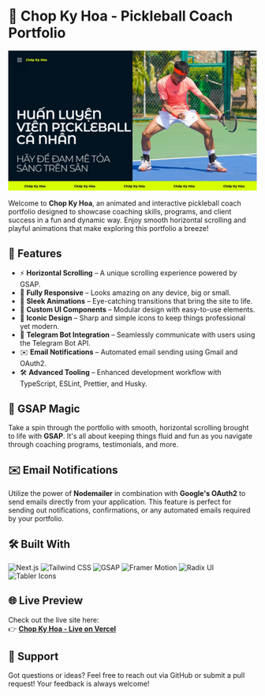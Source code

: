 # 🎾 Chop Ky Hoa - Pickleball Coach Portfolio

![Home Page](./app/opengraph-image.png)

Welcome to **Chop Ky Hoa**, an animated and interactive pickleball coach portfolio designed to showcase coaching skills, programs, and client success in a fun and dynamic way. Enjoy smooth horizontal scrolling and playful animations that make exploring this portfolio a breeze!

## 🚀 Features

- ⚡ **Horizontal Scrolling** – A unique scrolling experience powered by GSAP.
- 📱 **Fully Responsive** – Looks amazing on any device, big or small.
- 🎨 **Sleek Animations** – Eye-catching transitions that bring the site to life.
- 🧩 **Custom UI Components** – Modular design with easy-to-use elements.
- 🎯 **Iconic Design** – Sharp and simple icons to keep things professional yet modern.
- 🤖 **Telegram Bot Integration** – Seamlessly communicate with users using the Telegram Bot API.
- ✉️ **Email Notifications** – Automated email sending using Gmail and OAuth2.
- 🛠️ **Advanced Tooling** – Enhanced development workflow with TypeScript, ESLint, Prettier, and Husky.

## 🎨 GSAP Magic

Take a spin through the portfolio with smooth, horizontal scrolling brought to life with **GSAP**. It's all about keeping things fluid and fun as you navigate through coaching programs, testimonials, and more.

## ✉️ Email Notifications

Utilize the power of **Nodemailer** in combination with **Google's OAuth2** to send emails directly from your application. This feature is perfect for sending out notifications, confirmations, or any automated emails required by your portfolio.

## 🛠️ Built With

![Next.js](https://img.shields.io/badge/Next.js-000000?style=flat&logo=next.js&logoColor=white)
![Tailwind CSS](https://img.shields.io/badge/Tailwind_CSS-38B2AC?style=flat&logo=tailwind-css&logoColor=white)
![GSAP](https://img.shields.io/badge/GSAP-88CE02?style=flat&logo=greensock&logoColor=white)
![Framer Motion](https://img.shields.io/badge/Framer_Motion-0055FF?style=flat&logo=framer&logoColor=white)
![Radix UI](https://img.shields.io/badge/Radix%20UI-252526?style=flat&logo=radix-ui&logoColor=white)
![Tabler Icons](https://img.shields.io/badge/Tabler_Icons-007ACC?style=flat&logo=tabler&logoColor=white)

## 🌐 Live Preview

Check out the live site here:  
👉 **[Chop Ky Hoa - Live on Vercel](https://thaivanthuc.vercel.app/)**

## 💬 Support

Got questions or ideas? Feel free to reach out via GitHub or submit a pull request! Your feedback is always welcome!
